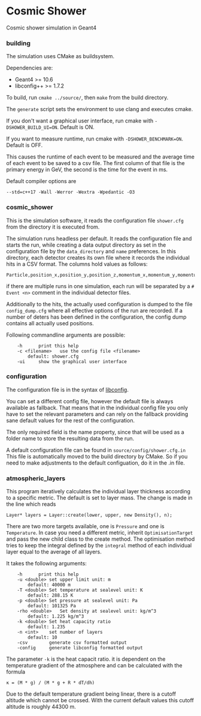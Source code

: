 # Cosmic Shower
Cosmic shower simulation in Geant4

### building
The simulation uses CMake as buildsystem.

Dependencies are: 
- Geant4 >= 10.6
- libconfig++ >= 1.7.2

To build, run `cmake ../source/`, then `make` from the build directory.

The `generate` script sets the environment to use clang and executes cmake.

If you don't want a graphical user interface, run cmake with `-DSHOWER_BUILD_UI=ON`. Default is ON.

If you want to measure runtime, run cmake with `-DSHOWER_BENCHMARK=ON`. Default is OFF.

This causes the runtime of each event to be measured and the average time of each event to be saved to a csv file. The first column of that file is the primary energy in GeV, the second is the time for the event in ms.

Default compiler options are
```
--std=c++17 -Wall -Werror -Wextra -Wpedantic -O3
```


### cosmic_shower

This is the simulation software, it reads the configuration file `shower.cfg` from the directory it is executed from.

The simulation runs headless per default. It reads the configuration file and starts the run, while creating a data output directory as set in the configuration file by the `data_directory` and `name` preferences. In this directory, each detector creates its own file where it records the individual hits in a CSV format.
The columns hold values as follows:
```
Particle,position_x,position_y,position_z,momentum_x,momentum_y,momentum_z,momentum_magnitude,global_time,local_time,proper_time 
```
if there are multiple runs in one simulation, each run will be separated by a `# Event <n>` comment in the individual detector files.

Additionally to the hits, the actually used configuration is dumped to the file `config_dump.cfg` where all effective options of the run are recorded. If a number of deters has been defined in the configuration, the config dump contains all actually used positions.

Following commandline arguments are possible:
```
	-h		print this help
	-c <filename>	use the config file <filename>
		default: shower.cfg
	-ui		show the graphical user interface
```

### configuration

The configuration file is in the syntax of [libconfig](http://hyperrealm.com/libconfig/libconfig_manual.html#Configuration-Files).

You can set a different config file, however the default file is always available as fallback. That means that in the individual config file you only have to set the relevant parameters and can rely on the fallback providing sane default values for the rest of the configuration.

The only required field is the name property, since that will be used as a folder name to store the resulting data from the run.

A default configuration file can be found in `source/config/shower.cfg.in` This file is automatically moved to the build directory by CMake. So if you need to make adjustments to the default configuation, do it in the .in file.

### atmospheric_layers

This program iteratively calculates the individual layer thickness according to a specific metric.
The default is set to layer mass. The change is made in the line which reads
```
Layer* layers = Layer::create(lower, upper, new Density(), n);
```
There are two more targets available, one is `Pressure` and one is `Temperature`.
In case you need a different metric, inherit `OptimisationTarget` and pass the new child class to the create method.
The optimisation method tries to keep the integral defined by the `integral` method of each individual layer equal to the average of all layers.

It takes the following arguments:
```
	-h		print this help
	-u <double>	set upper limit unit: m
		default: 40000 m
	-T <double>	Set temperature at sealevel unit: K
		default: 288.15 K
	-p <double>	Set pressure at sealevel unit: Pa
		default: 101325 Pa
	-rho <double>	Set density at sealevel unit: kg/m^3
		default: 1.225 kg/m^3
	-k <double>	Set heat capacity ratio
		default: 1.235
	-n <int>	set number of layers
		default: 10
	-csv		generate csv formatted output
	-config		generate libconfig formatted output
```
The parameter `-k` is the heat capacit ratio. it is dependent on the temperature gradient of the atmosphere and can be calculated with the formula
```
κ = (M * g) / (M * g + R * dT/dh)
```
Due to the default temperature gradient being linear, there is a cutoff altitude which cannot be crossed.
With the current default values this cutoff altitude is roughly 44300 m.
